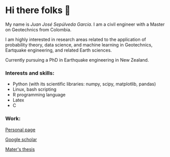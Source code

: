 <h1 align="left">Hi there folks 👋</h1>


My name is *Juan José Sepúlveda García*. I am a civil engineer with a Master on Geotechnics from Colombia. 

I am highly interested in research areas related to the application of probability theory, data science, and machine learning in Geotechnics, Eartquake engineering, and related Earth sciences. 

Currently pursuing a PhD in Earthquake engineering in New Zealand. 

<h3 align="left">Interests and skills:</h3>

- Python (with its scientific libraries: numpy, scipy, matplotlib, pandas)
- Linux, bash scripting
- R programming language
- Latex
- C

<h3 align="left">Work:</h3>

[Personal page](https://sites.google.com/view/juanjosesepulvedagarcia/home)

[Google scholar](https://scholar.google.com/citations?user=svbgHm0AAAAJ&hl=es)

[Mater's thesis](https://repositorio.unal.edu.co/handle/unal/80527)





